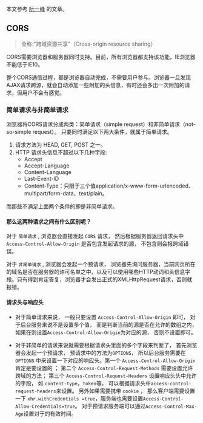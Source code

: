 
本文参考 [阮一峰](http://www.ruanyifeng.com/blog/2016/04/cors.html) 的文章。

## CORS
> 全称:"跨域资源共享"（Cross-origin resource sharing）

CORS需要浏览器和服务器同时支持。目前，所有浏览器都支持该功能，IE浏览器不能低于IE10。

整个CORS通信过程，都是浏览器自动完成，不需要用户参与。浏览器一旦发现AJAX请求跨源，就会自动添加一些附加的头信息，有时还会多出一次附加的请求，但用户不会有感觉。

### 简单请求与非简单请求
浏览器将CORS请求分成两类：简单请求（simple request）和非简单请求（not-so-simple request）。 
只要同时满足以下两大条件，就属于简单请求。
1. 请求方法为 HEAD, GET, POST 之一。
2. HTTP 请求头信息不超过以下几种字段:
    - Accept
    - Accept-Language
    - Content-Language
    - Last-Event-ID
    - Content-Type：只限于三个值application/x-www-form-urlencoded、multipart/form-data、text/plain。

而那些不满足上面两个条件的即是非简单请求。

#### 那么这两种请求之间有什么区别呢？
对于 `简单请求` , 浏览器会直接发起 `CORS` 请求， 然后根据服务器返回请求头中 `Access-Control-Allow-Origin` 是否包含发起请求的源， 不包含则会报跨域错误。

对于 `非简单请求` , 浏览器会发起一个预请求， 浏览器先询问服务器，当前网页所在的域名是否在服务器的许可名单之中，以及可以使用哪些HTTP动词和头信息字段。只有得到肯定答复，浏览器才会发出正式的XMLHttpRequest请求，否则就报错。


#### 请求头与响应头
- 对于简单请求来说， 一般只要设置 `Access-Control-Allow-Origin` 即可， 对于后台服务来说不是设置多个值， 而是判断当前的源是否在允许的数组之内， 如果在则设置`Access-Control-Allow-Origin`为对应的源， 否则不设置即可。

- 对于非简单的请求来说就需要根据请求头里面的多个字段来判断了， 首先浏览器会发起一个预请求， 预请求中的方法为`OPTIONS`， 所以后台服务需要在 `OPTIONS` 中来设置一下对应的响应头。第一个 `Access-Control-Allow-Origin` 肯定是要设置的 ； 第二个 `Access-Control-Request-Methods` 需要设置允许跨域的方法； 第三个 `Access-Control-Request-Headers` 设置响应头头中允许的字段， 如 `content-type`，`token`等， 可以根据请求头中`access-control-request-headers`来设置。
另外如果需要携带 `cookie` ， 那么客户端需要设置一下 `xhr.withCredentials =true`，服务端也需要设置`Access-Control-Allow-Credentials=true`。
对于预请求服务端可以通过`Access-Control-Max-Age`设置对于的有效时间。